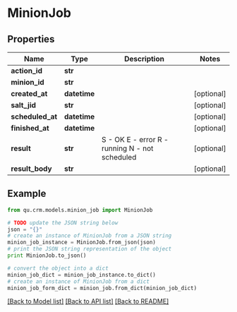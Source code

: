 # MinionJob


## Properties
Name | Type | Description | Notes
------------ | ------------- | ------------- | -------------
**action_id** | **str** |  | 
**minion_id** | **str** |  | 
**created_at** | **datetime** |  | [optional] 
**salt_jid** | **str** |  | [optional] 
**scheduled_at** | **datetime** |  | [optional] 
**finished_at** | **datetime** |  | [optional] 
**result** | **str** | S - OK E - error R - running N - not scheduled | [optional] 
**result_body** | **str** |  | [optional] 

## Example

```python
from qu.crm.models.minion_job import MinionJob

# TODO update the JSON string below
json = "{}"
# create an instance of MinionJob from a JSON string
minion_job_instance = MinionJob.from_json(json)
# print the JSON string representation of the object
print MinionJob.to_json()

# convert the object into a dict
minion_job_dict = minion_job_instance.to_dict()
# create an instance of MinionJob from a dict
minion_job_form_dict = minion_job.from_dict(minion_job_dict)
```
[[Back to Model list]](../README.md#documentation-for-models) [[Back to API list]](../README.md#documentation-for-api-endpoints) [[Back to README]](../README.md)


